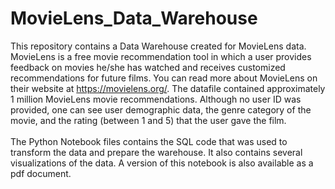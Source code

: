 # MovieLens_Data_Warehouse  
This repository contains a Data Warehouse created for MovieLens data. MovieLens is a free movie recommendation tool in which a user provides feedback on movies he/she has watched and receives customized recommendations for future films. You can read more about MovieLens on their website at https://movielens.org/. The datafile contained approximately 1 million MovieLens movie recommendations. Although no user ID was provided, one can see user demographic data, the genre category of the movie, and the rating (between 1 and 5) that the user gave the film.   
<br>
The Python Notebook files contains the SQL code that was used to transform the data and prepare the warehouse. It also contains several visualizations of the data. A version of this notebook is also available as a pdf document. 

